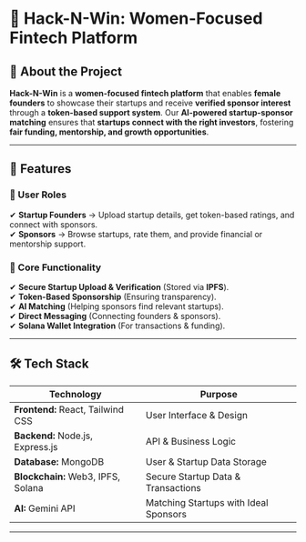 # 🚀 Hack-N-Win: Women-Focused Fintech Platform  

## 📌 About the Project  
**Hack-N-Win** is a **women-focused fintech platform** that enables **female founders** to showcase their startups and receive **verified sponsor interest** through a **token-based support system**. Our **AI-powered startup-sponsor matching** ensures that **startups connect with the right investors**, fostering **fair funding, mentorship, and growth opportunities**.

---

## 🌟 Features
### 🔹 User Roles
✔ **Startup Founders** → Upload startup details, get token-based ratings, and connect with sponsors.  
✔ **Sponsors** → Browse startups, rate them, and provide financial or mentorship support.

### 🔹 Core Functionality
✔ **Secure Startup Upload & Verification** (Stored via **IPFS**).  
✔ **Token-Based Sponsorship** (Ensuring transparency).  
✔ **AI Matching** (Helping sponsors find relevant startups).  
✔ **Direct Messaging** (Connecting founders & sponsors).  
✔ **Solana Wallet Integration** (For transactions & funding).  

---

## 🛠️ Tech Stack
| **Technology** | **Purpose** |
|---------------|------------|
| **Frontend:** React, Tailwind CSS | User Interface & Design |
| **Backend:** Node.js, Express.js | API & Business Logic |
| **Database:** MongoDB | User & Startup Data Storage |
| **Blockchain:** Web3, IPFS, Solana | Secure Startup Data & Transactions |
| **AI:** Gemini API | Matching Startups with Ideal Sponsors |

---
